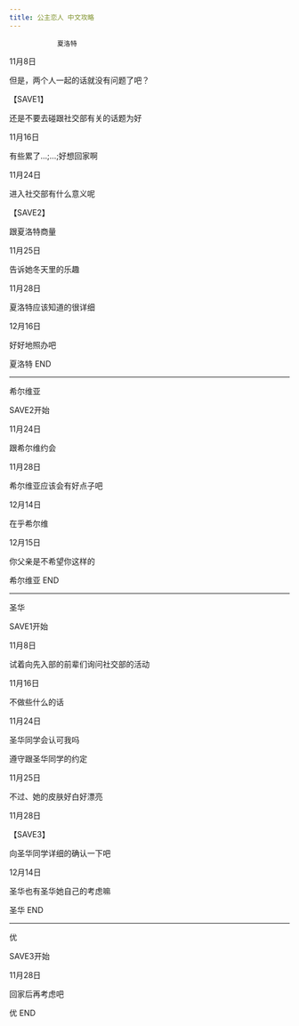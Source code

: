 ```yaml
---
title: 公主恋人 中文攻略
---
```


                夏洛特



11月8日

但是，两个人一起的话就没有问题了吧？

【SAVE1】

还是不要去碰跟社交部有关的话题为好

11月16日

有些累了…;…;好想回家啊

11月24日

进入社交部有什么意义呢

【SAVE2】

跟夏洛特商量

11月25日

告诉她冬天里的乐趣

11月28日

夏洛特应该知道的很详细

12月16日

好好地照办吧



夏洛特 END



---------------------------------------------------------------------



希尔维亚



SAVE2开始



11月24日

跟希尔维约会

11月28日

希尔维亚应该会有好点子吧

12月14日

在乎希尔维

12月15日

你父亲是不希望你这样的



希尔维亚 END



---------------------------------------------------------------------



圣华



SAVE1开始



11月8日

试着向先入部的前辈们询问社交部的活动

11月16日

不做些什么的话

11月24日

圣华同学会认可我吗

遵守跟圣华同学的约定

11月25日

不过、她的皮肤好白好漂亮

11月28日

【SAVE3】

向圣华同学详细的确认一下吧

12月14日

圣华也有圣华她自己的考虑嘛



圣华 END



---------------------------------------------------------------------



优



SAVE3开始



11月28日

回家后再考虑吧



优 END


              
